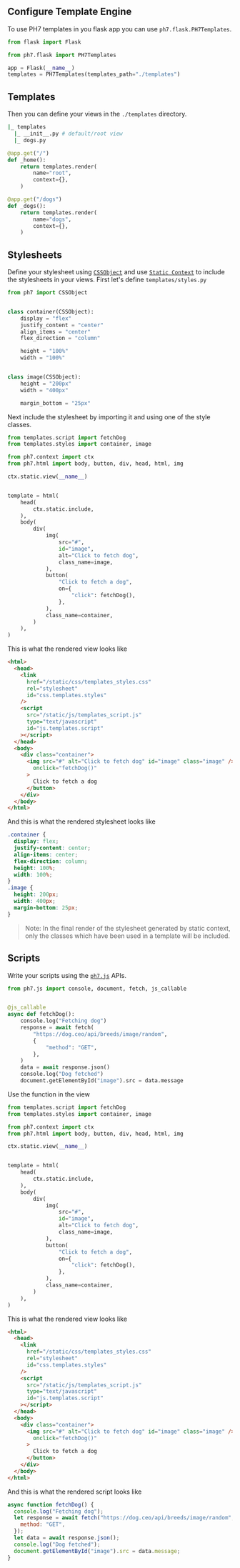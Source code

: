 ## Configure Template Engine

To use PH7 templates in you flask app you can use `ph7.flask.PH7Templates`.

```python
from flask import Flask

from ph7.flask import PH7Templates

app = Flask(__name__)
templates = PH7Templates(templates_path="./templates")
```

## Templates

Then you can define your views in the `./templates` directory.

```bash
|_ templates
  |_ __init__.py # default/root view
  |_ dogs.py
```

```python
@app.get("/")
def _home():
    return templates.render(
        name="root",
        context={},
    )

@app.get("/dogs")
def _dogs():
    return templates.render(
        name="dogs",
        context={},
    )
```

## Stylesheets

Define your stylesheet using [`CSSObject`](/ph7/css/#cssobject) and use [`Static Context`](/ph7/css/#static-context) to include the stylesheets in your views. First let's define `templates/styles.py`

<!-- {"type": "html", "file": "examples/flask_app/templates/styles.py", "input_only": true} -->
```python
from ph7 import CSSObject


class container(CSSObject):
    display = "flex"
    justify_content = "center"
    align_items = "center"
    flex_direction = "column"

    height = "100%"
    width = "100%"


class image(CSSObject):
    height = "200px"
    width = "400px"

    margin_bottom = "25px"
```

<!-- end -->

Next include the stylesheet by importing it and using one of the style classes.

<!-- {"type": "html", "file": "examples/flask_app/templates/dogs.py", "input_only": true, "lines": {"input": [0, -4]}} -->
```python
from templates.script import fetchDog
from templates.styles import container, image

from ph7.context import ctx
from ph7.html import body, button, div, head, html, img

ctx.static.view(__name__)


template = html(
    head(
        ctx.static.include,
    ),
    body(
        div(
            img(
                src="#",
                id="image",
                alt="Click to fetch dog",
                class_name=image,
            ),
            button(
                "Click to fetch a dog",
                on={
                    "click": fetchDog(),
                },
            ),
            class_name=container,
        )
    ),
)
```

<!-- end -->

This is what the rendered view looks like

```html
<html>
  <head>
    <link
      href="/static/css/templates_styles.css"
      rel="stylesheet"
      id="css.templates.styles"
    />
    <script
      src="/static/js/templates_script.js"
      type="text/javascript"
      id="js.templates.script"
    ></script>
  </head>
  <body>
    <div class="container">
      <img src="#" alt="Click to fetch dog" id="image" class="image" /><button
        onclick="fetchDog()"
      >
        Click to fetch a dog
      </button>
    </div>
  </body>
</html>

```

And this is what the rendered stylesheet looks like

```css
.container {
  display: flex;
  justify-content: center;
  align-items: center;
  flex-direction: column;
  height: 100%;
  width: 100%;
}
.image {
  height: 200px;
  width: 400px;
  margin-bottom: 25px;
}
```

> Note: In the final render of the stylesheet generated by static context, only the classes which have been used in a template will be included.

## Scripts

Write your scripts using the [`ph7.js`](/ph7/js) APIs.

<!-- {"type": "html", "file": "examples/flask_app/templates/script.py", "input_only": true} -->
```python
from ph7.js import console, document, fetch, js_callable


@js_callable
async def fetchDog():
    console.log("Fetching dog")
    response = await fetch(
        "https://dog.ceo/api/breeds/image/random",
        {
            "method": "GET",
        },
    )
    data = await response.json()
    console.log("Dog fetched")
    document.getElementById("image").src = data.message
```

<!-- end -->

Use the function in the view

<!-- {"type": "html", "file": "examples/flask_app/templates/dogs.py", "input_only": true, "lines": {"input": [0, -4]}} -->
```python
from templates.script import fetchDog
from templates.styles import container, image

from ph7.context import ctx
from ph7.html import body, button, div, head, html, img

ctx.static.view(__name__)


template = html(
    head(
        ctx.static.include,
    ),
    body(
        div(
            img(
                src="#",
                id="image",
                alt="Click to fetch dog",
                class_name=image,
            ),
            button(
                "Click to fetch a dog",
                on={
                    "click": fetchDog(),
                },
            ),
            class_name=container,
        )
    ),
)
```

<!-- end -->

This is what the rendered view looks like

```html
<html>
  <head>
    <link
      href="/static/css/templates_styles.css"
      rel="stylesheet"
      id="css.templates.styles"
    />
    <script
      src="/static/js/templates_script.js"
      type="text/javascript"
      id="js.templates.script"
    ></script>
  </head>
  <body>
    <div class="container">
      <img src="#" alt="Click to fetch dog" id="image" class="image" /><button
        onclick="fetchDog()"
      >
        Click to fetch a dog
      </button>
    </div>
  </body>
</html>
```

And this is what the rendered script looks like

```js
async function fetchDog() {
  console.log("Fetching dog");
  let response = await fetch("https://dog.ceo/api/breeds/image/random", {
    method: "GET",
  });
  let data = await response.json();
  console.log("Dog fetched");
  document.getElementById("image").src = data.message;
}
```
